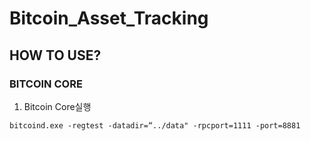 # Bitcoin_Asset_Tracking

## HOW TO USE?

### BITCOIN CORE

1. Bitcoin Core실행
```batch
bitcoind.exe -regtest -datadir=“../data" -rpcport=1111 -port=8881
```